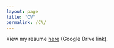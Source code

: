 ```yaml
---
layout: page
title: "CV"
permalink: /CV/
---
```


View my resume [here](https://drive.google.com/file/d/1e_DhYlyhF8GS_VjOg9vnHbMWeXUFX1-0/view?usp=sharing) (Google Drive link).
